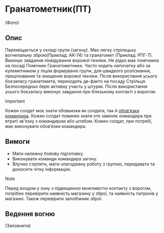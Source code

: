 # Гранатометник(ПТ)

(Фото)

## Опис

Переміщається у складі групи (загону). Має легку стрілецьку вогнепальну зброю(Приклад: АК-74) та гранатомет (Приклад: РПГ-7). Виконує завдання ліквідування ворожої техніки. Не рідко має помічника на посаді Помічник Гранатометника. Часто ходить напочатку або за кулеметником у пішім формуванні групи, для швидкого розпізнання, прицілювання та знищення ворожої техніки. Після використання усього боєзапасу гранатомета, переходить де-факто на посаду Стрільця. Безпосередньо бере активну участь у штурмі. Після використання усього боєзапасу виконує завдання при близькому контакті з ворогом.

> [!IMPORTANT]
>  Кожен солдат моє знати обовьязки як солдата, так й [обовʼязки командира](https://github.com/vsrJaguar/Materials/blob/main/%D0%A0%D0%BE%D0%BB%D1%96/%D0%9E%D0%B1%D0%BE%D0%B2'%D1%8F%D0%B7%D0%BA%D0%B8/%D0%9E%D0%B1%D0%BE%D0%B2%CA%BC%D1%8F%D0%B7%D0%BA%D0%B8%20%D0%BA%D0%BE%D0%BC%D0%B0%D0%BD%D0%B4%D0%B8%D1%80%D0%B0.md). Кожен солдат повинен знати хто заміняє командира при втраті зв'язку з командиром або штабом. Кожен солдат, при потребі, має виконувати обовʼязки командира.


## Вимоги
- Мати належну бойову підготовку.
- Виконувати команди командира загону.
- Влучно стріляти, мати злагоджену роботу з групою, передавати та доносити чітку інформацію.

> [!NOTE]
> Перед входом у зону з підвищеною можливістю контакту з ворогом, потрібно перевірити наявність магазину у зброї, та наявність патронів у магазині. Також перевірити запобіжник зброї.

## Ведення вогню
(Заповнити)

